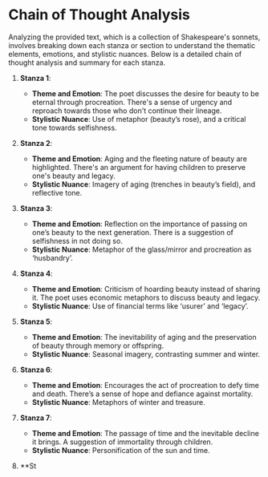 # Chain of Thought Analysis

Analyzing the provided text, which is a collection of Shakespeare's sonnets, involves breaking down each stanza or section to understand the thematic elements, emotions, and stylistic nuances. Below is a detailed chain of thought analysis and summary for each stanza.

1. **Stanza 1**: 
   - **Theme and Emotion**: The poet discusses the desire for beauty to be eternal through procreation. There's a sense of urgency and reproach towards those who don't continue their lineage.
   - **Stylistic Nuance**: Use of metaphor (beauty’s rose), and a critical tone towards selfishness.

2. **Stanza 2**: 
   - **Theme and Emotion**: Aging and the fleeting nature of beauty are highlighted. There's an argument for having children to preserve one's beauty and legacy.
   - **Stylistic Nuance**: Imagery of aging (trenches in beauty’s field), and reflective tone.

3. **Stanza 3**: 
   - **Theme and Emotion**: Reflection on the importance of passing on one’s beauty to the next generation. There is a suggestion of selfishness in not doing so.
   - **Stylistic Nuance**: Metaphor of the glass/mirror and procreation as ‘husbandry’.

4. **Stanza 4**: 
   - **Theme and Emotion**: Criticism of hoarding beauty instead of sharing it. The poet uses economic metaphors to discuss beauty and legacy.
   - **Stylistic Nuance**: Use of financial terms like ‘usurer’ and ‘legacy’.

5. **Stanza 5**: 
   - **Theme and Emotion**: The inevitability of aging and the preservation of beauty through memory or offspring.
   - **Stylistic Nuance**: Seasonal imagery, contrasting summer and winter.

6. **Stanza 6**: 
   - **Theme and Emotion**: Encourages the act of procreation to defy time and death. There’s a sense of hope and defiance against mortality.
   - **Stylistic Nuance**: Metaphors of winter and treasure.

7. **Stanza 7**: 
   - **Theme and Emotion**: The passage of time and the inevitable decline it brings. A suggestion of immortality through children.
   - **Stylistic Nuance**: Personification of the sun and time.

8. **St